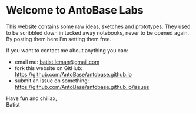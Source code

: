 # Welcome to AntoBase Labs

This website contains some raw ideas, sketches and prototypes. They used to be scribbled down in tucked away notebooks, never to be opened again. By posting them here I'm setting them free.


If you want to contact me about anything you can:
* email me: batist.leman@gmail.com
* fork this website on GitHub: https://github.com/AntoBase/antobase.github.io
* submit an issue on something: https://github.com/AntoBase/antobase.github.io/issues
 
Have fun and chillax,  
Batist
